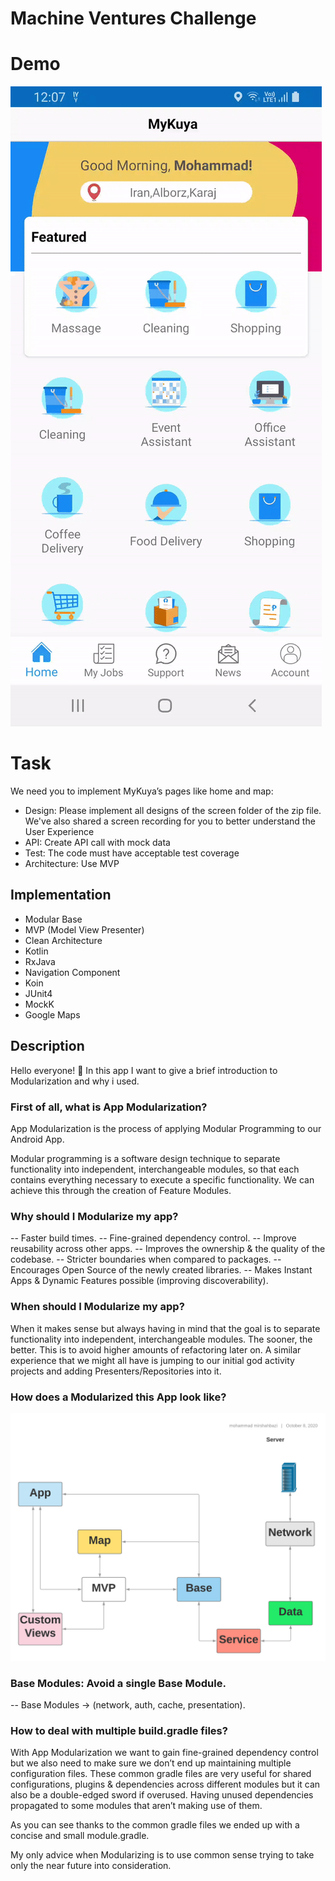 # Machine Ventures Challenge


# Demo

![Hero Image](https://github.com/mirshahbazi/MyKuya/blob/master/demo/demo.gif)

# Task

We need you to implement MyKuya’s pages like home and map:

  - Design: Please implement all designs of the screen folder of the zip file. We've also shared a screen recording for you to better understand the User Experience
  - API: Create API call with mock data
  - Test: The code must have acceptable test coverage
  - Architecture: Use MVP

## Implementation
- Modular Base
- MVP (Model View Presenter)
- Clean Architecture
- Kotlin
- RxJava
- Navigation Component
- Koin
- JUnit4
- MockK
- Google Maps

## Description

Hello everyone! 👋 In this app I want to give a brief introduction to Modularization and why i used.

### First of all, what is App Modularization?
App Modularization is the process of applying Modular Programming to our Android App.

Modular programming is a software design technique to separate functionality into independent, interchangeable modules, so that each contains everything necessary to execute a specific functionality.
We can achieve this through the creation of Feature Modules.

### Why should I Modularize my app?

-- Faster build times.
-- Fine-grained dependency control.
-- Improve reusability across other apps.
-- Improves the ownership & the quality of the codebase.
-- Stricter boundaries when compared to packages.
-- Encourages Open Source of the newly created libraries.
-- Makes Instant Apps & Dynamic Features possible (improving discoverability).


### When should I Modularize my app?
When it makes sense but always having in mind that the goal is to separate functionality into independent, interchangeable modules.
The sooner, the better. This is to avoid higher amounts of refactoring later on. A similar experience that we might all have is jumping to our initial god activity projects and adding Presenters/Repositories into it.

### How does a Modularized this App look like?
![Hero Image](https://github.com/mirshahbazi/MyKuya/blob/master/demo/Diagram.png)

### Base Modules: Avoid a single Base Module.

-- Base Modules → (network, auth, cache, presentation).

### How to deal with multiple build.gradle files?

With App Modularization we want to gain fine-grained dependency control but we also need to make sure we don’t end up maintaining multiple configuration files.
These common gradle files are very useful for shared configurations, plugins & dependencies across different modules but it can also be a double-edged sword if overused. Having unused dependencies propagated to some modules that aren’t making use of them.

As you can see thanks to the common gradle files we ended up with a concise and small module.gradle.

My only advice when Modularizing is to use common sense trying to take only the near future into consideration.